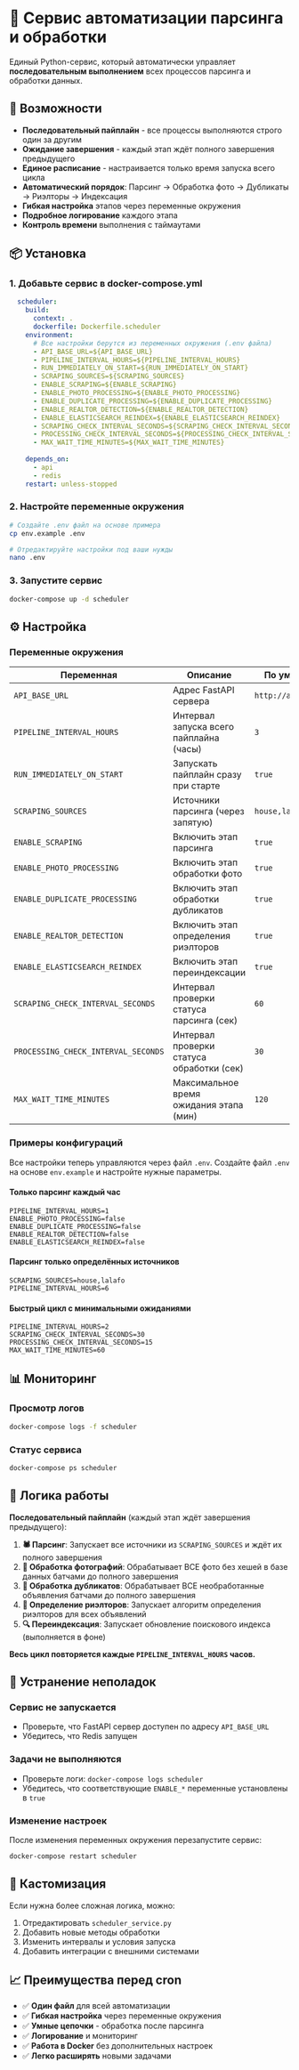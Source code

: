 # 🤖 Сервис автоматизации парсинга и обработки

Единый Python-сервис, который автоматически управляет **последовательным выполнением** всех процессов парсинга и обработки данных.

## 🚀 Возможности

- **Последовательный пайплайн** - все процессы выполняются строго один за другим
- **Ожидание завершения** - каждый этап ждёт полного завершения предыдущего
- **Единое расписание** - настраивается только время запуска всего цикла
- **Автоматический порядок**: Парсинг → Обработка фото → Дубликаты → Риэлторы → Индексация
- **Гибкая настройка** этапов через переменные окружения
- **Подробное логирование** каждого этапа
- **Контроль времени** выполнения с таймаутами

## 📦 Установка

### 1. Добавьте сервис в docker-compose.yml

```yaml
  scheduler:
    build:
      context: .
      dockerfile: Dockerfile.scheduler
    environment:
      # Все настройки берутся из переменных окружения (.env файла)
      - API_BASE_URL=${API_BASE_URL}
      - PIPELINE_INTERVAL_HOURS=${PIPELINE_INTERVAL_HOURS}
      - RUN_IMMEDIATELY_ON_START=${RUN_IMMEDIATELY_ON_START}
      - SCRAPING_SOURCES=${SCRAPING_SOURCES}
      - ENABLE_SCRAPING=${ENABLE_SCRAPING}
      - ENABLE_PHOTO_PROCESSING=${ENABLE_PHOTO_PROCESSING}
      - ENABLE_DUPLICATE_PROCESSING=${ENABLE_DUPLICATE_PROCESSING}
      - ENABLE_REALTOR_DETECTION=${ENABLE_REALTOR_DETECTION}
      - ENABLE_ELASTICSEARCH_REINDEX=${ENABLE_ELASTICSEARCH_REINDEX}
      - SCRAPING_CHECK_INTERVAL_SECONDS=${SCRAPING_CHECK_INTERVAL_SECONDS}
      - PROCESSING_CHECK_INTERVAL_SECONDS=${PROCESSING_CHECK_INTERVAL_SECONDS}
      - MAX_WAIT_TIME_MINUTES=${MAX_WAIT_TIME_MINUTES}
      
    depends_on:
      - api
      - redis
    restart: unless-stopped
```

### 2. Настройте переменные окружения

```bash
# Создайте .env файл на основе примера
cp env.example .env

# Отредактируйте настройки под ваши нужды
nano .env
```

### 3. Запустите сервис

```bash
docker-compose up -d scheduler
```

## ⚙️ Настройка

### Переменные окружения

| Переменная | Описание | По умолчанию |
|------------|----------|--------------|
| `API_BASE_URL` | Адрес FastAPI сервера | `http://app:8000` |
| `PIPELINE_INTERVAL_HOURS` | Интервал запуска всего пайплайна (часы) | `3` |
| `RUN_IMMEDIATELY_ON_START` | Запускать пайплайн сразу при старте | `true` |
| `SCRAPING_SOURCES` | Источники парсинга (через запятую) | `house,lalafo,stroka` |
| `ENABLE_SCRAPING` | Включить этап парсинга | `true` |
| `ENABLE_PHOTO_PROCESSING` | Включить этап обработки фото | `true` |
| `ENABLE_DUPLICATE_PROCESSING` | Включить этап обработки дубликатов | `true` |
| `ENABLE_REALTOR_DETECTION` | Включить этап определения риэлторов | `true` |
| `ENABLE_ELASTICSEARCH_REINDEX` | Включить этап переиндексации | `true` |
| `SCRAPING_CHECK_INTERVAL_SECONDS` | Интервал проверки статуса парсинга (сек) | `60` |
| `PROCESSING_CHECK_INTERVAL_SECONDS` | Интервал проверки статуса обработки (сек) | `30` |
| `MAX_WAIT_TIME_MINUTES` | Максимальное время ожидания этапа (мин) | `120` |

### Примеры конфигураций

Все настройки теперь управляются через файл `.env`. Создайте файл `.env` на основе `env.example` и настройте нужные параметры.

#### Только парсинг каждый час
```env
PIPELINE_INTERVAL_HOURS=1
ENABLE_PHOTO_PROCESSING=false
ENABLE_DUPLICATE_PROCESSING=false
ENABLE_REALTOR_DETECTION=false
ENABLE_ELASTICSEARCH_REINDEX=false
```

#### Парсинг только определённых источников
```env
SCRAPING_SOURCES=house,lalafo
PIPELINE_INTERVAL_HOURS=6
```

#### Быстрый цикл с минимальными ожиданиями
```env
PIPELINE_INTERVAL_HOURS=2
SCRAPING_CHECK_INTERVAL_SECONDS=30
PROCESSING_CHECK_INTERVAL_SECONDS=15
MAX_WAIT_TIME_MINUTES=60
```

## 📊 Мониторинг

### Просмотр логов
```bash
docker-compose logs -f scheduler
```

### Статус сервиса
```bash
docker-compose ps scheduler
```

## 🔄 Логика работы

**Последовательный пайплайн** (каждый этап ждёт завершения предыдущего):

1. **🕷️ Парсинг**: Запускает все источники из `SCRAPING_SOURCES` и ждёт их полного завершения
2. **📸 Обработка фотографий**: Обрабатывает ВСЕ фото без хешей в базе данных батчами до полного завершения
3. **🔄 Обработка дубликатов**: Обрабатывает ВСЕ необработанные объявления батчами до полного завершения
4. **🏢 Определение риэлторов**: Запускает алгоритм определения риэлторов для всех объявлений
5. **🔍 Переиндексация**: Запускает обновление поискового индекса (выполняется в фоне)

**Весь цикл повторяется каждые `PIPELINE_INTERVAL_HOURS` часов.**

## 🐛 Устранение неполадок

### Сервис не запускается
- Проверьте, что FastAPI сервер доступен по адресу `API_BASE_URL`
- Убедитесь, что Redis запущен

### Задачи не выполняются
- Проверьте логи: `docker-compose logs scheduler`
- Убедитесь, что соответствующие `ENABLE_*` переменные установлены в `true`

### Изменение настроек
После изменения переменных окружения перезапустите сервис:
```bash
docker-compose restart scheduler
```

## 🔧 Кастомизация

Если нужна более сложная логика, можно:

1. Отредактировать `scheduler_service.py`
2. Добавить новые методы обработки
3. Изменить интервалы и условия запуска
4. Добавить интеграции с внешними системами

## 📈 Преимущества перед cron

- ✅ **Один файл** для всей автоматизации
- ✅ **Гибкая настройка** через переменные окружения
- ✅ **Умные цепочки** - обработка после парсинга
- ✅ **Логирование** и мониторинг
- ✅ **Работа в Docker** без дополнительных настроек
- ✅ **Легко расширять** новыми задачами 